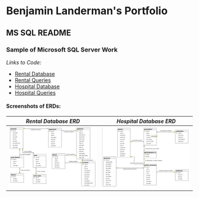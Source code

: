 # Benjamin Landerman's Portfolio

## MS SQL README

### Sample of Microsoft SQL Server Work

*Links to Code:*
- [Rental Database](rental_database.sql "Rental Database")
- [Rental Queries](rental_queries.sql "Rental Queries")
- [Hospital Database](hospital_database.sql "Hospital Database")
- [Hospital Queries](hospital_queries.sql "Hospital Queries")

#### Screenshots of ERDs:

| *Rental Database ERD*                         | *Hospital Database ERD*                         |
|:---------------------------------------------:|:---------------------------------------------:|
|![Rental ERD](img/rental_erd.png)              |![Hospital ERD](img/hospital_erd.png)              |